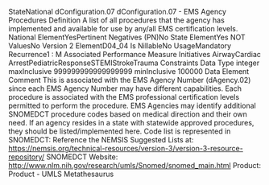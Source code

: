 

StateNational
dConfiguration.07
dConfiguration.07 - EMS Agency Procedures
Definition
A list of all procedures that the agency has implemented and available for use by any/all EMS certification
levels.
National ElementYesPertinent Negatives (PN)No
State ElementYes
NOT ValuesNo
Version 2 ElementD04_04
Is NillableNo
UsageMandatory
Recurrence1 : M
Associated Performance Measure Initiatives
AirwayCardiac ArrestPediatricResponseSTEMIStrokeTrauma
Constraints
Data Type
integer
maxInclusive
999999999999999999
minInclusive
100000
Data Element Comment
This is associated with the EMS Agency Number (dAgency.02) since each EMS Agency Number may have different
capabilities. Each procedure is associated with the EMS professional certification levels permitted to perform the procedure. 
EMS Agencies may identify additional SNOMEDCT procedure codes based on medical direction and their own need. If an
agency resides in a state with statewide approved procedures, they should be listed/implemented here. 
Code list is represented in SNOMEDCT: Reference the NEMSIS Suggested Lists at: 
 https://nemsis.org/technical-resources/version-3/version-3-resource-repository/
SNOMEDCT 
Website:  http://www.nlm.nih.gov/research/umls/Snomed/snomed_main.html
Product: Product - UMLS Metathesaurus
